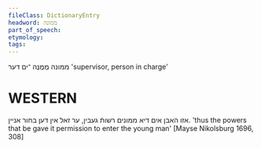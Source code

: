 ```yaml
---
fileClass: DictionaryEntry
headword: ממונה
part_of_speech: 
etymology: 
tags: 
---
```

ממונה
מְמֻנֶּה
־ים
דער
'supervisor, person in charge'

WESTERN
========

אזו האבן אים דיא ממונים רשותֿ געבין, ער זאל אין דען בחור אניין.
'thus the powers that be gave it permission to enter the young man'
[Mayse Nikolsburg 1696, 308]